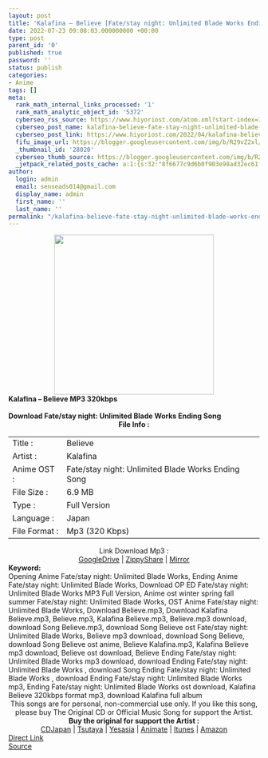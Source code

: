 ```yaml
---
layout: post
title: 'Kalafina – Believe [Fate/stay night: Unlimited Blade Works Ending]'
date: 2022-07-23 09:08:03.000000000 +00:00
type: post
parent_id: '0'
published: true
password: ''
status: publish
categories:
- Anime
tags: []
meta:
  rank_math_internal_links_processed: '1'
  rank_math_analytic_object_id: '5372'
  cyberseo_rss_source: https://www.hiyoriost.com/atom.xml?start-index=1
  cyberseo_post_name: kalafina-believe-fate-stay-night-unlimited-blade-works-ending
  cyberseo_post_link: https://www.hiyoriost.com/2022/04/kalafina-believe.html
  fifu_image_url: https://blogger.googleusercontent.com/img/b/R29vZ2xl/AVvXsEgbWNCpNlxfaswYJ9nGibvgK9oIzcDYAY9mvU9t2EVgmxaiZ11MJIfD_d-Jw_wgXfu_21LO8V_fKhT5LJZdrPq-pZ35f4pfZF0RV1-fvjLq4OiaMoMgyK1cNeRr0Te-xuqvQbwxvuJV9ToWDHc6uz5cpgOKhtipiIa4O-fEqlm22RFBcfQ53tGNs1ys/s500/Kalafina-Believe.jpg
  _thumbnail_id: '28020'
  cyberseo_thumb_source: https://blogger.googleusercontent.com/img/b/R29vZ2xl/AVvXsEgbWNCpNlxfaswYJ9nGibvgK9oIzcDYAY9mvU9t2EVgmxaiZ11MJIfD_d-Jw_wgXfu_21LO8V_fKhT5LJZdrPq-pZ35f4pfZF0RV1-fvjLq4OiaMoMgyK1cNeRr0Te-xuqvQbwxvuJV9ToWDHc6uz5cpgOKhtipiIa4O-fEqlm22RFBcfQ53tGNs1ys/s500/Kalafina-Believe.jpg
  _jetpack_related_posts_cache: a:1:{s:32:"8f6677c9d6b0f903e98ad32ec61f8deb";a:2:{s:7:"expires";i:1658681873;s:7:"payload";a:3:{i:0;a:1:{s:2:"id";i:28015;}i:1;a:1:{s:2:"id";i:27615;}i:2;a:1:{s:2:"id";i:27617;}}}}
author:
  login: admin
  email: senseads014@gmail.com
  display_name: admin
  first_name: ''
  last_name: ''
permalink: "/kalafina-believe-fate-stay-night-unlimited-blade-works-ending/"
---
```

<div class="separator" style="clear: both; text-align: center;">
<img border="0" data-original-height="600" data-original-width="600" height="320" src="{{ site.baseurl }}/assets/2022/07/Kalafina-Believe.jpg" width="320" />
</div>
<div class="judulpost">
<b>Kalafina – Believe MP3 320kbps<br />
<br />
Download Fate/stay night: Unlimited Blade Works Ending Song</b>
</div>
<div class="linkdownload" align="center"><b>File Info : </b></div>
<div class="info2" id="Info">
<table>
<tbody>
<tr>
<td class="tablex">Title :</td>
<td>Believe</td>
</tr>
<tr>
<td class="tablex">Artist :</td>
<td>Kalafina</td>
</tr>
<tr>
<td class="tablex">Anime OST :</td>
<td>Fate/stay night: Unlimited Blade Works Ending Song</td>
</tr>
<tr>
<td class="tablex">File Size :</td>
<td>6.9 MB</td>
</tr>
<tr>
<td class="tablex">Type :</td>
<td>Full Version</td>
</tr>
<tr>
<td class="tablex">Language :</td>
<td>Japan</td>
</tr>
<tr>
<td class="tablex">File Format :</td>
<td>Mp3 (320 Kbps)</td>
</tr>
</tbody>
</table>
</div>
<div style="text-align: center;">
<div class="dlbod" id="boxdownload">
<div class="smokeddl">
<div class="linkdownload">Link Download Mp3 : </div>
<div class="smokeurl">
<a href="https://drive.google.com/file/d/1xmbGXaEUpI2ofyHFhILLRPc-3LUhAiT-/view?usp=drivesdk" rel="nofollow noopener" target="_blank">GoogleDrive</a> | <a href="https://www11.zippyshare.com/v/lADReNYn/file.html" rel="nofollow noopener" target="_blank">ZippyShare</a> | <a href="https://www.mirrored.to/files/1ZQK8IG3/[hiyoriost.com]_Kalafina_-_Believe.mp3_links" rel="nofollow noopener" target="_blank">Mirror</a> </div>
</div>
</div>
</div>
<div class="keywordz">
<b>Keyword:</b>
<div class="tagser">
<div class="tags">Opening Anime Fate/stay night: Unlimited Blade Works, Ending Anime Fate/stay night: Unlimited Blade Works, Download OP ED Fate/stay night: Unlimited Blade Works MP3 Full Version, Anime ost winter spring fall summer Fate/stay night: Unlimited Blade Works, OST Anime Fate/stay night: Unlimited Blade Works, Download Believe.mp3, Download Kalafina Believe.mp3, Believe.mp3, Kalafina Believe.mp3, Believe.mp3 download, download Song Believe.mp3, download Song Believe ost Fate/stay night: Unlimited Blade Works, Believe mp3 download, download Song Believe, download Song Believe ost anime, Believe Kalafina.mp3, Kalafina Believe mp3 download, Believe ost download, Believe Ending Fate/stay night: Unlimited Blade Works mp3 download, download Ending Fate/stay night: Unlimited Blade Works , download Song Ending Fate/stay night: Unlimited Blade Works , download Ending Fate/stay night: Unlimited Blade Works mp3, Ending Fate/stay night: Unlimited Blade Works ost download, Kalafina Believe 320kbps format mp3, download Kalafina full album</div>
</div>
</div>
<div class="buycd" align="center">This songs are for personal, non-commercial use only. If you like this song, please buy The Original CD or Official Music Song for support the Artist.</div>
<div class="buyat" align="center">
<span class="syclons0"><b>Buy the original for support the Artist : </b><br /> <a href="https://www.cdjapan.co.jp/" target="_blank" rel="noopener">CDJapan</a> | <a href="https://shop.tsutaya.co.jp/" target="_blank" rel="noopener">Tsutaya</a> | <a href="https://www.yesasia.com/" target="_blank" rel="noopener">Yesasia</a> | <a href="https://www.animate-onlineshop.jp/" target="_blank" rel="noopener">Animate</a> | <a href="https://www.apple.com/jp/itunes" target="_blank" rel="noopener">Itunes</a> | <a href="https://amazon.co.jp/" target="_blank" rel="noopener">Amazon</a></span></div>
<link rel="stylesheet" href="https://cdnjs.cloudflare.com/ajax/libs/font-awesome/4.7.0/css/font-awesome.min.css" />
<div class="divbtn"> <a href="https://handymansurrender.com/fihup8buzv?key=94550f7ce39444073321dde3b8782f97" class="btn"><i class="fa fa-download"></i> Direct Link</a> <br /><a href="https://www.hiyoriost.com/2022/04/kalafina-believe.html">Source</a> </div>
